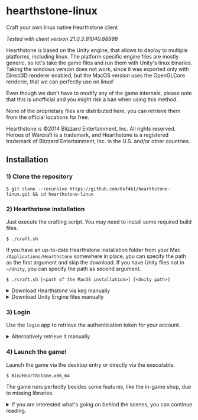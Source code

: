 # hearthstone-linux

Craft your own linux native Hearthstone client

*Tested with client version 21.0.3.91040.88998*

Hearthstone is based on the Unity engine, that allows to deploy to multiple platforms, including linux. The platform specific engine files are mostly generic, so let's take the game files and run them with Unity's linux binaries. Taking the windows version does not work, since it was exported only with Direct3D renderer enabled, but the MacOS version uses the OpenGLCore renderer, that we can perfectly use on linux!

Even though we don't have to modify any of the game internals, please note that this is unofficial and you might risk a ban when using this method.

None of the proprietary files are distributed here, you can retrieve them from the official locations for free.

Hearthstone is ©2014 Blizzard Entertainment, Inc. All rights reserved. Heroes of Warcraft is a trademark, and Hearthstone is a registered trademark of Blizzard Entertainment, Inc. in the U.S. and/or other countries.

## Installation

### 1) Clone the repository

`$ git clone --recursive https://github.com/0xf4b1/hearthstone-linux.git && cd hearthstone-linux`

### 2) Hearthstone installation

Just execute the crafting script. You may need to install some required build files.

```
$ ./craft.sh
```

If you have an up-to-date Hearthstone installation folder from your Mac `/Applications/Hearthstone` somewhere in place, you can specify the path as the first argument and skip the download. If you have Unity files not in `~/Unity`, you can specify the path as second argument.

```
$ ./craft.sh [<path of the MacOS installation>] [<Unity path>]
```

<details>
  <summary>Download Hearthstone via keg manually</summary>

To download the required game files, [keg](https://github.com/HearthSim/keg) from the HearthSim project can be used. It's an implementation of Blizzard's NGDP protocol and allows to mirror the contents of the CDN. A slightly modified version is linked into this repository, that allows to download only the needed files for the installation. Use the `ngdp` command from `keg/bin/ngdp`.

Initialize the repository

```
$ ngdp init
```

Add the Hearthstone remote

```
$ ngdp remote add hsb
```

Update the metadata

```
$ ngdp fetch hsb --metadata-only
```

List available versions

```
$ ngdp inspect hsb
```

Fetch the game files

```
$ ngdp fetch hsb --tags OSX --tags enUS --tags Production
```

Install the current version

```
$ ngdp install hsb 18.6.0.63543 --tags OSX --tags enUS --tags Production
```
</details>

<details>
  <summary>Download Unity Engine files manually</summary>

* Download Unity Hub from [here](https://public-cdn.cloud.unity3d.com/hub/prod/UnityHub.AppImage)

`$ curl -O https://public-cdn.cloud.unity3d.com/hub/prod/UnityHub.AppImage`

* Make the file executable

`$ chmod +x ./UnityHub.AppImage`

* Start Unity Hub with the following url

`$ ./UnityHub.AppImage unityhub://2018.4.10f1/a0470569e97b`

* You can ignore the licensing stuff that may show up, wait until the installation window appears. You don't need to install any of the additional modules.

By default, it should download the files into your home directory in `~/Unity`.
</details>

### 3) Login

Use the `login` app to retrieve the authentication token for your account.

<details>
  <summary>Alternatively retrieve it manually</summary>

Visit the website https://eu.battle.net/login/en/?app=wtcg, enter your account credentials and you will get the authentication token in the browser's address bar via redirection, similarly to this:

```
http://localhost:0/?ST=XX-XXXXXXXXXXXXXXXXXXXXXXXXXXXXXXXX-XXXXXXXXX
```

Store the token:

```
$ mono token.exe XX-XXXXXXXXXXXXXXXXXXXXXXXXXXXXXXXX-XXXXXXXXX
```
</details>

### 4) Launch the game!

Launch the game via the desktop entry or directly via the executable.

```
$ Bin/Hearthstone.x86_64
```

The game runs perfectly besides some features, like the in-game shop, due to missing libraries.

<details>
  <summary>If you are interested what's going on behind the scenes, you can continue reading.</summary>

The `craft.sh` script copies and rearranges the needed files for your linux client and additionally does the following tasks:

A file named `client.config` is used by the client for configuration. It will be added with some predefined values, including the option `Aurora.ClientCheck=false` to be able to run the client without the Launcher.

Since we use the MacOS version, it has some platform specific dependencies we don't have on linux, that prevent the game from launching. The script builds some very simple stubs for the missing libraries, that are `CoreFoundation` and `OSXWindowManagement`.

When starting the game client without the Launcher, the game is stuck on the title screen and does not offer something like a login. This happens even on MacOS with the normal installation. But since it tries to read an existing login token from the MacOS registry, the `CoreFoundation` stub is used to provide our manually requested token.

The game tries to read the authentication token from the registry AES encrypted with some static parameters. Based on that logic, a small token tool will be built that encrypts a provided webtoken and stores it in a file named `token`, where the `CoreFoundation` stub reads it from.
</details>
